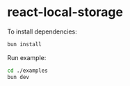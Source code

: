 # react-local-storage

To install dependencies:

```bash
bun install
```

Run example:

```bash
cd ./examples
bun dev
```
